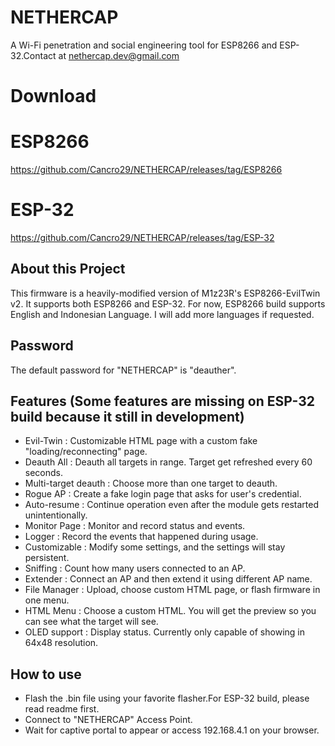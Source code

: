 # NETHERCAP
A Wi-Fi penetration and social engineering tool for ESP8266 and ESP-32.Contact at nethercap.dev@gmail.com

# Download
# ESP8266
https://github.com/Cancro29/NETHERCAP/releases/tag/ESP8266
# ESP-32
https://github.com/Cancro29/NETHERCAP/releases/tag/ESP-32

## About this Project
This firmware is a heavily-modified version of M1z23R's ESP8266-EvilTwin v2.
It supports both ESP8266 and ESP-32. For now, ESP8266 build supports English and Indonesian Language.
I will add more languages if requested.

## Password
The default password for "NETHERCAP" is "deauther".

## Features (Some features are missing on ESP-32 build because it still in development)
- Evil-Twin : Customizable HTML page with a custom fake "loading/reconnecting" page.
- Deauth All : Deauth all targets in range. Target get refreshed every 60 seconds.
- Multi-target deauth : Choose more than one target to deauth.
- Rogue AP  : Create a fake login page that asks for user's credential.
- Auto-resume : Continue operation even after the module gets restarted unintentionally.
- Monitor Page : Monitor and record status and events.
- Logger  : Record the events that happened during usage.
- Customizable : Modify some settings, and the settings will stay persistent.
- Sniffing : Count how many users connected to an AP.
- Extender : Connect an AP and then extend it using different AP name.
- File Manager : Upload, choose custom HTML page, or flash firmware in one menu.
- HTML Menu : Choose a custom HTML. You will get the preview so you can see what the target will see.
- OLED support : Display status. Currently only capable of showing in 64x48 resolution.

## How to use
- Flash the .bin file using your favorite flasher.For ESP-32 build, please read readme first. 
- Connect to "NETHERCAP" Access Point.
- Wait for captive portal to appear or access 192.168.4.1 on your browser.

